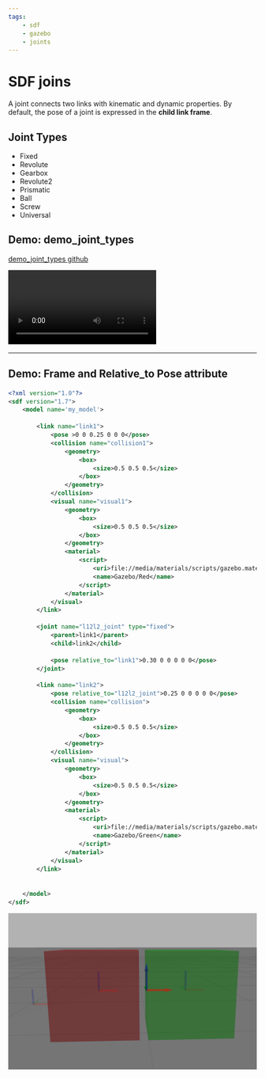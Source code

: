 ```yaml
---
tags:
    - sdf
    - gazebo
    - joints
---
```


# SDF joins
A joint connects two links with kinematic and dynamic properties. By default, the pose of a joint is expressed in the **child link frame**.


## Joint Types
- Fixed
- Revolute
- Gearbox
- Revolute2
- Prismatic
- Ball
- Screw
- Universal


## Demo: demo_joint_types

[demo_joint_types github](https://github.com/osrf/gazebo_models/tree/master/demo_joint_types)

![type:video](images/joints.mp4)


---

## Demo: Frame and Relative_to Pose attribute

```xml title="relative_to" linenums="1" hl_lines="33 37"
<?xml version="1.0"?>
<sdf version="1.7">
    <model name='my_model'>
       
        <link name="link1">
            <pose >0 0 0.25 0 0 0</pose>
            <collision name="collision1">
                <geometry>
                    <box>
                        <size>0.5 0.5 0.5</size>
                    </box>
                </geometry>
            </collision>
            <visual name="visual1">
                <geometry>
                    <box>
                        <size>0.5 0.5 0.5</size>
                    </box>
                </geometry>
                <material>
                    <script>
                        <uri>file://media/materials/scripts/gazebo.material</uri>
                        <name>Gazebo/Red</name>
                    </script>
                </material>
            </visual>
        </link>

        <joint name="l12l2_joint" type="fixed">
            <parent>link1</parent>
            <child>link2</child>
            
            <pose relative_to="link1">0.30 0 0 0 0 0</pose>
        </joint>

        <link name="link2">
            <pose relative_to="l12l2_joint">0.25 0 0 0 0 0</pose>
            <collision name="collision">
                <geometry>
                    <box>
                        <size>0.5 0.5 0.5</size>
                    </box>
                </geometry>
            </collision>
            <visual name="visual">
                <geometry>
                    <box>
                        <size>0.5 0.5 0.5</size>
                    </box>
                </geometry>
                <material>
                    <script>
                        <uri>file://media/materials/scripts/gazebo.material</uri>
                        <name>Gazebo/Green</name>
                    </script>
                </material>
            </visual>
        </link>


    </model>
</sdf>
```

![](images/gazebo_joint_link_relative_to.png)


